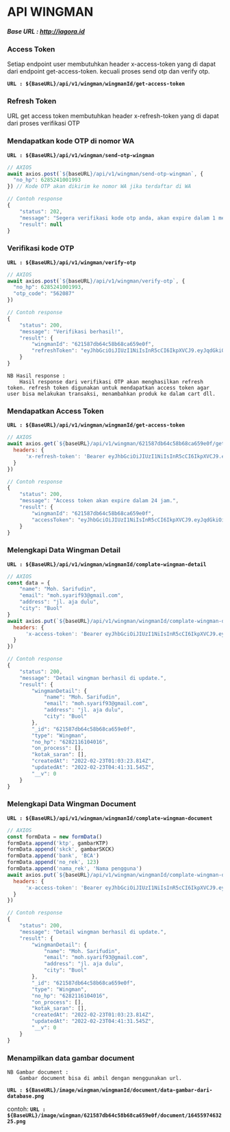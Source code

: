 # **API WINGMAN**

#### ***Base URL : http://iagora.id***

### Access Token

Setiap endpoint user membutuhkan header x-access-token yang di dapat dari endpoint get-access-token. kecuali proses send otp dan verify otp.

**`URL : ${BaseURL}/api/v1/wingman/wingmanId/get-access-token`**

### Refresh Token

URL get access token membutuhkan header x-refresh-token yang di dapat dari proses verifikasi OTP

### Mendapatkan kode OTP di nomor WA
**`URL : ${BaseURL}/api/v1/wingman/send-otp-wingman`**
```js
// AXIOS
await axios.post(`${baseURL}/api/v1/wingman/send-otp-wingman`, {
  "no_hp": 6285241001993
}) // Kode OTP akan dikirim ke nomor WA jika terdaftar di WA

// Contoh response
{
    "status": 202,
    "message": "Segera verifikasi kode otp anda, akan expire dalam 1 menit",
    "result": null
}
```

### Verifikasi kode OTP
**`URL : ${BaseURL}/api/v1/wingman/verify-otp`**
```js
// AXIOS
await axios.post(`${baseURL}/api/v1/wingman/verify-otp`, {
  "no_hp": 6285241001993,
  "otp_code": "562087"
})

// Contoh response
{
    "status": 200,
    "message": "Verifikasi berhasil!",
    "result": {
        "wingmanId": "621587db64c58b68ca659e0f",
        "refreshToken": "eyJhbGciOiJIUzI1NiIsInR5cCI6IkpXVCJ9.eyJqdGkiOiI2MjE1ODdkYjY0YzU4YjY4Y2E2NTllMGYiLCJub19ocCI6IjYyODIxMTYxMDQwMTYiLCJpc3MiOiJodHRwOi8vbG9jYWxob3N0IiwiYXVkIjoiaHR0cDovL2xvY2FsaG9zdCIsImlhdCI6MTY0NTU3ODIwMywiZXhwIjoxNjQ4MTcwMjAzfQ.jYTSsFlruF4wUJhVrtObr-qyzzUeghRVl-wZLjGZM7Q"
    }
}
```

```text
NB Hasil response : 
    Hasil response dari verifikasi OTP akan menghasilkan refresh token. refresh token digunakan untuk mendapatkan access token agar user bisa melakukan transaksi, menambahkan produk ke dalam cart dll.
```

### Mendapatkan Access Token
**`URL : ${BaseURL}/api/v1/wingman/wingmanId/get-access-token`**
```js
// AXIOS
await axios.get(`${baseURL}/api/v1/wingman/621587db64c58b68ca659e0f/get-access-token`, {
  headers: {
      'x-refresh-token': 'Bearer eyJhbGciOiJIUzI1NiIsInR5cCI6IkpXVCJ9.eyJqdGkiOiI2MjBhNDZlNTg1MDVmNzU1M2U4NTZmNDAiLCJub19ocCI6IjYyODIxMTYxMDQwMTYiLCJpc3MiOiJodHRwOi8vaWFnb3JhLmlkIiwiYXVkIjoiaHR0cDovL2lhZ29yYS5pZCIsImlhdCI6MTY0NTQzNTM2MCwiZXhwIjoxNjQ4MDI3MzYwfQ.mF3TkBQzQL6fgWJXCmt3HMK86EMn4maeSgL_HpfWgKw'
  }
})

// Contoh response
{
    "status": 200,
    "message": "Access token akan expire dalam 24 jam.",
    "result": {
        "wingmanId": "621587db64c58b68ca659e0f",
        "accessToken": "eyJhbGciOiJIUzI1NiIsInR5cCI6IkpXVCJ9.eyJqdGkiOiI2MjEyZjE0NTk4ZmFhOGU2ZTgyZDI4ZGUiLCJub19ocCI6NjI4MjExNjEwNDAxNiwiaXNzIjoiaHR0cDovL2xvY2FsaG9zdCIsImF1ZCI6Imh0dHA6Ly9sb2NhbGhvc3QiLCJpYXQiOjE2NDU0MzU4NDgsImV4cCI6MTY0NTUyMjI0OH0.yMha3e80dQDPlvw_2Ou6hA3XyNAcBjlZzEF_meo42l8"
    }
}
```

### Melengkapi Data Wingman Detail
**`URL : ${BaseURL}/api/v1/wingman/wingmanId/complate-wingman-detail`**
```js
// AXIOS
const data = {
    "name": "Moh. Sarifudin",
    "email": "moh.syarif93@gmail.com",
    "address": "jl. aja dulu",
    "city": "Buol"
}
await axios.put(`${baseURL}/api/v1/wingman/wingmanId/complate-wingman-detail`, data, {
  headers: {
      'x-access-token': 'Bearer eyJhbGciOiJIUzI1NiIsInR5cCI6IkpXVCJ9.eyJqdGkiOiI2MjEyZjE0NTk4ZmFhOGU2ZTgyZDI4ZGUiLCJub19ocCI6NjI4MjExNjEwNDAxNiwiaXNzIjoiaHR0cDovL2xvY2FsaG9zdCIsImF1ZCI6Imh0dHA6Ly9sb2NhbGhvc3QiLCJpYXQiOjE2NDU0MzU4NDgsImV4cCI6MTY0NTUyMjI0OH0.yMha3e80dQDPlvw_2Ou6hA3XyNAcBjlZzEF_meo42l8'
  }
})

// Contoh response
{
    "status": 200,
    "message": "Detail wingman berhasil di update.",
    "result": {
        "wingmanDetail": {
            "name": "Moh. Sarifudin",
            "email": "moh.syarif93@gmail.com",
            "address": "jl. aja dulu",
            "city": "Buol"
        },
        "_id": "621587db64c58b68ca659e0f",
        "type": "Wingman",
        "no_hp": "6282116104016",
        "on_process": [],
        "kotak_saran": [],
        "createdAt": "2022-02-23T01:03:23.814Z",
        "updatedAt": "2022-02-23T04:41:31.545Z",
        "__v": 0
    }
}
```

### Melengkapi Data Wingman Document
**`URL : ${BaseURL}/api/v1/wingman/wingmanId/complate-wingman-document`**
```js
// AXIOS
const formData = new formData()
formData.append('ktp', gambarKTP)
formData.append('skck', gambarSKCK)
formData.append('bank', 'BCA')
formData.append('no_rek', 123)
formData.append('nama_rek', 'Nama pengguna')
await axios.put(`${baseURL}/api/v1/wingman/wingmanId/complate-wingman-detail`, formData, {
  headers: {
      'x-access-token': 'Bearer eyJhbGciOiJIUzI1NiIsInR5cCI6IkpXVCJ9.eyJqdGkiOiI2MjEyZjE0NTk4ZmFhOGU2ZTgyZDI4ZGUiLCJub19ocCI6NjI4MjExNjEwNDAxNiwiaXNzIjoiaHR0cDovL2xvY2FsaG9zdCIsImF1ZCI6Imh0dHA6Ly9sb2NhbGhvc3QiLCJpYXQiOjE2NDU0MzU4NDgsImV4cCI6MTY0NTUyMjI0OH0.yMha3e80dQDPlvw_2Ou6hA3XyNAcBjlZzEF_meo42l8'
  }
})

// Contoh response
{
    "status": 200,
    "message": "Detail wingman berhasil di update.",
    "result": {
        "wingmanDetail": {
            "name": "Moh. Sarifudin",
            "email": "moh.syarif93@gmail.com",
            "address": "jl. aja dulu",
            "city": "Buol"
        },
        "_id": "621587db64c58b68ca659e0f",
        "type": "Wingman",
        "no_hp": "6282116104016",
        "on_process": [],
        "kotak_saran": [],
        "createdAt": "2022-02-23T01:03:23.814Z",
        "updatedAt": "2022-02-23T04:41:31.545Z",
        "__v": 0
    }
}
```

### Menampilkan data gambar document
```text
NB Gambar document : 
    Gambar document bisa di ambil dengan menggunakan url.
```
**`URL : ${BaseURL}/image/wingman/wingmanId/document/data-gambar-dari-database.png`**

contoh: **`URL : ${BaseURL}/image/wingman/621587db64c58b68ca659e0f/document/1645597463225.png`**